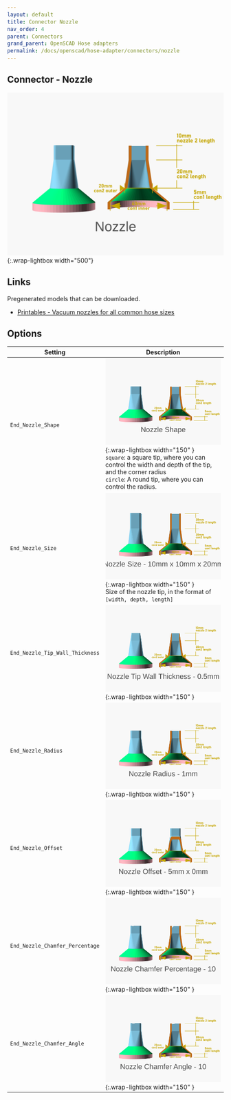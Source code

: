 ```yaml
---
layout: default
title: Connector Nozzle
nav_order: 4
parent: Connectors
grand_parent: OpenSCAD Hose adapters
permalink: /docs/openscad/hose-adapter/connectors/nozzle
---
```

## Connector - Nozzle
![Nozzle](/assets/openscad/hose-adapters/vacuum_hose_adapter-nozzle_demo_text.gif){:.wrap-lightbox width="500"}<br>

## Links
Pregenerated models that can be downloaded.
 - [Printables - Vacuum nozzles for all common hose sizes](https://www.printables.com/model/316283-vacuum-nozzles-for-all-common-hose-sizes)

## Options

Setting | Description
-|-
`End_Nozzle_Shape` | ![vacuum_hose_adapter nozzle_shape](/assets/openscad/hose-adapters/vacuum_hose_adapter-nozzle_shape_text.gif){:.wrap-lightbox  width="150" }<br>`square`: a square tip, where you can control the width and depth of the tip, and the corner radius<br>`circle`: A round tip, where you can control the radius.
`End_Nozzle_Size` | ![vacuum_hose_adapter nozzle_size](/assets/openscad/hose-adapters/vacuum_hose_adapter-nozzle_size_text.gif){:.wrap-lightbox  width="150" }<br>Size of the nozzle tip, in the format of `[width, depth, length]`
`End_Nozzle_Tip_Wall_Thickness` | ![vacuum_hose_adapter nozzle_tipwallthickness](/assets/openscad/hose-adapters/vacuum_hose_adapter-nozzle_tipwallthickness_text.gif){:.wrap-lightbox  width="150" }<br>
`End_Nozzle_Radius` | ![vacuum_hose_adapter nozzle_radius](/assets/openscad/hose-adapters/vacuum_hose_adapter-nozzle_radius_text.gif){:.wrap-lightbox  width="150" }<br>
`End_Nozzle_Offset` | ![vacuum_hose_adapter nozzle_offset](/assets/openscad/hose-adapters/vacuum_hose_adapter-nozzle_offset_text.gif){:.wrap-lightbox  width="150" }<br>
`End_Nozzle_Chamfer_Percentage` | ![vacuum_hose_adapter nozzle_chamferpercentage](/assets/openscad/hose-adapters/vacuum_hose_adapter-nozzle_chamferpercentage_text.gif){:.wrap-lightbox  width="150" }<br>
`End_Nozzle_Chamfer_Angle` | ![vacuum_hose_adapter nozzle_chamferangle](/assets/openscad/hose-adapters/vacuum_hose_adapter-nozzle_chamferangle_text.gif){:.wrap-lightbox  width="150" }